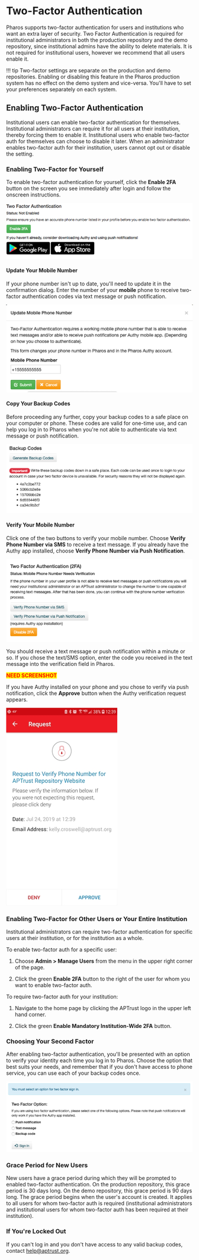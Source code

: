 # Two-Factor Authentication

Pharos supports two-factor authentication for users and institutions who want an extra layer of security. Two Factor Authentication is required for institutional administrators in both the production repository and the demo repository, since institutional admins have the ability to delete materials. It is not required for institutional users, however we recommend that all users enable it.

!!! tip
    Two-factor settings are separate on the production and demo repositories. Enabling or disabling this feature in the Pharos production system has no effect on the demo system and vice-versa. You'll have to set your preferences separately on each system.


## Enabling Two-Factor Authentication

Institutional users can enable two-factor authentication for themselves. Institutional administrators can require it for all users at their institution, thereby forcing them to enable it. Institutional users who enable two-factor auth for themselves can choose to disable it later. When an administrator enables two-factor auth for their institution, users cannot opt out or disable the setting.

### Enabling Two-Factor for Yourself

To enable two-factor authentication for yourself, click the __Enable 2FA__ button on the screen you see immediately after login and follow the onscreen instructions.

![Enable two-factor authentication for yourself](../img/pharos/pharos_2fa_section.png)

#### Update Your Mobile Number

If your phone number isn't up to date, you'll need to update it in the confirmation dialog. Enter the number of your __mobile__ phone to receive two-factor authentication codes via text message or push notification.

![Dialog requesting you update your mobile phone number](../img/pharos/UpdateMobileNumber.png)

#### Copy Your Backup Codes

Before proceeding any further, copy your backup codes to a safe place on your computer or phone. These codes are valid for one-time use, and can help you log in to Pharos when you're not able to authenticate via text message or push notification.

![List of backup codes](../img/pharos/BackupCodes.png)

#### Verify Your Mobile Number

Click one of the two buttons to verify your mobile number. Choose __Verify Phone Number via SMS__ to receive a text message. If you already have the Authy app installed, choose __Verify Phone Number via Push Notification__.

![Options for verifying your mobile phone number](../img/pharos/VerifyMobileNumber.png)

You should receive a text message or push notification within a minute or so. If you chose the text/SMS option, enter the code you received in the text message into the verification field in Pharos.

<span style="color:red;font-weight:bold;background-color:yellow;">NEED SCREENSHOT</span>

If you have Authy installed on your phone and you chose to verify via push notification, click the __Approve__ button when the Authy verification request appears.

![Authy request to verify phone number](../img/pharos/pharos_2fa_authy_app_request_phone_verification.jpg)

### Enabling Two-Factor for Other Users or Your Entire Institution

Institutional administrators can require two-factor authentication for specific users at their institution, or for the institution as a whole.

To enable two-factor auth for a specific user:

1. Choose __Admin > Manage Users__ from the menu in the upper right corner of the page.

2. Click the green __Enable 2FA__ button to the right of the user for whom you want to enable two-factor auth.

To require two-factor auth for your institution:

1. Navigate to the home page by clicking the APTrust logo in the upper left hand corner.

2. Click the green __Enable Mandatory Institution-Wide 2FA__ button.


### Choosing Your Second Factor

After enabling two-factor authentication, you'll be presented with an option to verify your identity each time you log in to Pharos. Choose the option that best suits your needs, and remember that if you don't have access to phone service, you can use each of your backup codes once.

![List of authentication options](../img/pharos/2faAuthOptions.png)

### Grace Period for New Users

New users have a grace period during which they will be prompted to enabled two-factor authentication. On the production repository, this grace period is 30 days long. On the demo repository, this grace period is 90 days long. The grace period begins when the user's account is created. It applies to all users for whom two-factor auth is required (institutional administrators and institutional users for whom two-factor auth has been required at their institution).

### If You're Locked Out

If you can't log in and you don't have access to any valid backup codes, contact help@aptrust.org.
